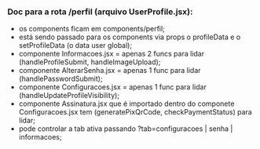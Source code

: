 ### Doc para a rota /perfil (arquivo UserProfile.jsx):
- os components ficam em components/perfil;
- está sendo passado para os components via props o profileData e o setProfileData (o data user global);
- componente Informacoes.jsx = apenas 2 funcs para lidar (handleProfileSubmit, handleImageUpload);
- componente AlterarSenha.jsx = apenas 1 func para lidar (handlePasswordSubmit);
- componente Configuracoes.jsx = apenas 1 func para lidar (handleUpdateProfileVisibility);
- componente Assinatura.jsx que é importado dentro do componete Configuracoes.jsx tem (generatePixQrCode, checkPaymentStatus) para lidar;
- pode controlar a tab ativa passando ?tab=configuracoes | senha | informacoes;
